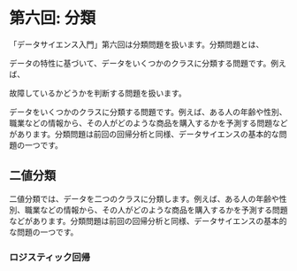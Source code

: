 第六回: 分類
===============

「データサイエンス入門」第六回は分類問題を扱います。分類問題とは、

データの特性に基づいて、データをいくつかのクラスに分類する問題です。例えば、


故障しているかどうかを判断する問題を扱います。

データをいくつかのクラスに分類する問題です。例えば、ある人の年齢や性別、職業などの情報から、その人がどのような商品を購入するかを予測する問題などがあります。分類問題は前回の回帰分析と同様、データサイエンスの基本的な問題の一つです。

## 二値分類

二値分類では、データを二つのクラスに分類します。例えば、ある人の年齢や性別、職業などの情報から、その人がどのような商品を購入するかを予測する問題などがあります。分類問題は前回の回帰分析と同様、データサイエンスの基本的な問題の一つです。

### ロジスティック回帰

